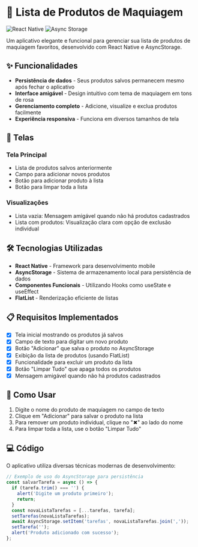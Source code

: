 # 💄 Lista de Produtos de Maquiagem

![React Native](https://img.shields.io/badge/React_Native-20232A?style=for-the-badge&logo=react&logoColor=61DAFB)
![Async Storage](https://img.shields.io/badge/AsyncStorage-3178C6?style=for-the-badge&logo=react&logoColor=white)

Um aplicativo elegante e funcional para gerenciar sua lista de produtos de maquiagem favoritos, desenvolvido com React Native e AsyncStorage.

## ✨ Funcionalidades

- **Persistência de dados** - Seus produtos salvos permanecem mesmo após fechar o aplicativo
- **Interface amigável** - Design intuitivo com tema de maquiagem em tons de rosa
- **Gerenciamento completo** - Adicione, visualize e exclua produtos facilmente
- **Experiência responsiva** - Funciona em diversos tamanhos de tela

## 📱 Telas

### Tela Principal
- Lista de produtos salvos anteriormente
- Campo para adicionar novos produtos
- Botão para adicionar produto à lista
- Botão para limpar toda a lista

### Visualizações
- Lista vazia: Mensagem amigável quando não há produtos cadastrados
- Lista com produtos: Visualização clara com opção de exclusão individual

## 🛠️ Tecnologias Utilizadas

- **React Native** - Framework para desenvolvimento mobile
- **AsyncStorage** - Sistema de armazenamento local para persistência de dados
- **Componentes Funcionais** - Utilizando Hooks como useState e useEffect
- **FlatList** - Renderização eficiente de listas

## 📋 Requisitos Implementados

- [x] Tela inicial mostrando os produtos já salvos
- [x] Campo de texto para digitar um novo produto
- [x] Botão "Adicionar" que salva o produto no AsyncStorage
- [x] Exibição da lista de produtos (usando FlatList)
- [x] Funcionalidade para excluir um produto da lista
- [x] Botão "Limpar Tudo" que apaga todos os produtos
- [x] Mensagem amigável quando não há produtos cadastrados

## 🚀 Como Usar

1. Digite o nome do produto de maquiagem no campo de texto
2. Clique em "Adicionar" para salvar o produto na lista
3. Para remover um produto individual, clique no "✖" ao lado do nome
4. Para limpar toda a lista, use o botão "Limpar Tudo"

## 💻 Código

O aplicativo utiliza diversas técnicas modernas de desenvolvimento:

```javascript
// Exemplo de uso do AsyncStorage para persistência
const salvarTarefa = async () => {
  if (tarefa.trim() === '') {
    alert('Digite um produto primeiro');
    return;
  }
  const novaListaTarefas = [...tarefas, tarefa];
  setTarefas(novaListaTarefas);
  await AsyncStorage.setItem('tarefas', novaListaTarefas.join(','));
  setTarefa('');
  alert('Produto adicionado com sucesso');
};